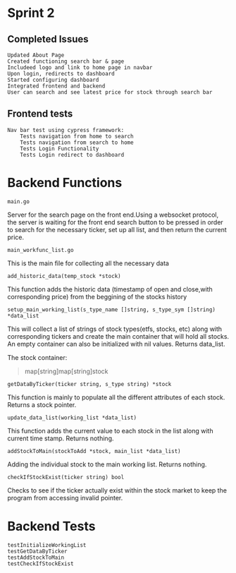 # Sprint 2

## Completed Issues
    Updated About Page
    Created functioning search bar & page
    Includeed logo and link to home page in navbar
    Upon login, redirects to dashboard
    Started configuring dashboard
    Integrated frontend and backend
    User can search and see latest price for stock through search bar



## Frontend tests
    Nav bar test using cypress framework:
        Tests navigation from home to search
        Tests navigation from search to home
        Tests Login Functionality
        Tests Login redirect to dashboard

# Backend Functions

    main.go 

   Server for the search page on the front end.Using a
   websocket protocol, the server is waiting for 
   the front end search button to be pressed in order to
   search for the necessary ticker, set up all list, and then 
   return the current price.

    main_workfunc_list.go
    
   This is the main file for collecting all the necessary data
   
    add_historic_data(temp_stock *stock)
This function adds the historic data (timestamp of open and close,with corresponding price)
from the beggining of the stocks history

    setup_main_working_list(s_type_name []string, s_type_sym []string) *data_list 
This will collect a list of strings of stock types(etfs, stocks, etc) along with 
corresponding tickers and create the main container that will 
hold all stocks. An empty container can also be initialized with 
nil values. Returns data_list.

The stock container:
>map[string]map[string]stock



    getDataByTicker(ticker string, s_type string) *stock 

This function is mainly to populate all the different attributes 
of each stock. Returns a stock pointer. 

    update_data_list(working_list *data_list)

This function adds the current value to each stock in the list along with 
current time stamp. Returns nothing.

    addStockToMain(stockToAdd *stock, main_list *data_list)

Adding the individual stock to the main working list. Returns nothing.

    checkIfStockExist(ticker string) bool 

Checks to see if the ticker actually exist within the stock market
to keep the program from accessing invalid pointer.

# Backend Tests
    testInitializeWorkingList
    testGetDataByTicker
    testAddStockToMain
    testCheckIfStockExist